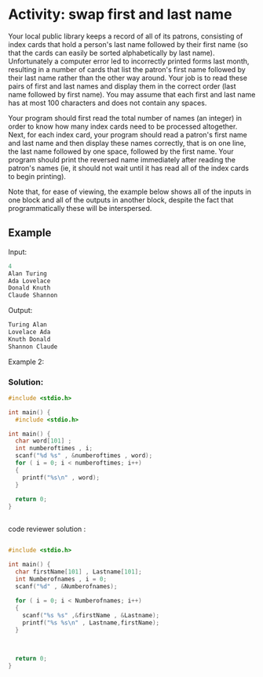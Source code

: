 # Activity: swap first and last name
Your local public library keeps a record of all of its patrons, consisting of index cards that hold a person's last name followed by their first name (so that the cards can easily be sorted alphabetically by last name). Unfortunately a computer error led to incorrectly printed forms last month, resulting in a number of cards that list the patron's first name followed by their last name rather than the other way around. Your job is to read these pairs of first and last names and display them in the correct order (last name followed by first name). You may assume that each first and last name has at most 100 characters and does not contain any spaces.

Your program should first read the total number of names (an integer) in order to know how many index cards need to be processed altogether. Next,  for each index card, your program should read a patron's first name and last name and then display these names correctly, that is on one line, the last name followed by one space, followed by the first name.  Your program should print the reversed name immediately after reading the patron's names (ie, it should not wait until it has read all of the index cards to begin printing). 

Note that, for ease of viewing, the example below shows all of the inputs in one block and all of the outputs in another block, despite the fact that programmatically these will be interspersed.  

## Example



Input:
```c
4
Alan Turing
Ada Lovelace
Donald Knuth
Claude Shannon

```
Output: 
```c
Turing Alan
Lovelace Ada
Knuth Donald
Shannon Claude
```
Example 2:

<!-- Input:
```c
4 thing

```
Output: 
```c
thing
thing
thing
thing
``` -->
<!-- Example 3:
```c
100

```
output:

```c
6
``` -->

### Solution:
```c
#include <stdio.h>

int main() {
  #include <stdio.h>

int main() {
  char word[101] ;
  int numberoftimes , i;
  scanf("%d %s" , &numberoftimes , word);
  for ( i = 0; i < numberoftimes; i++)
  {
    printf("%s\n" , word);
  }
  
  return 0;
}
    
```

code reviewer solution :
```c

#include <stdio.h>

int main() {
  char firstName[101] , Lastname[101];
  int Numberofnames , i = 0;
  scanf("%d" , &Numberofnames);
  
  for ( i = 0; i < Numberofnames; i++)
  {
    scanf("%s %s" ,&firstName , &Lastname);
    printf("%s %s\n" , Lastname,firstName);
  }
  
  

  return 0;
}

```
